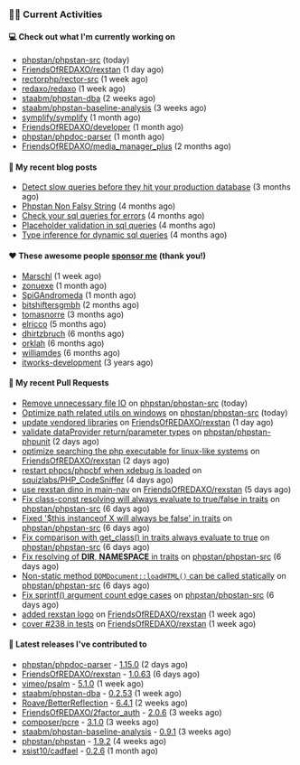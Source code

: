 ### 👨‍💻 Current Activities


#### 💻 Check out what I'm currently working on

- [phpstan/phpstan-src](https://github.com/phpstan/phpstan-src) (today)
- [FriendsOfREDAXO/rexstan](https://github.com/FriendsOfREDAXO/rexstan) (1 day ago)
- [rectorphp/rector-src](https://github.com/rectorphp/rector-src) (1 week ago)
- [redaxo/redaxo](https://github.com/redaxo/redaxo) (1 week ago)
- [staabm/phpstan-dba](https://github.com/staabm/phpstan-dba) (2 weeks ago)
- [staabm/phpstan-baseline-analysis](https://github.com/staabm/phpstan-baseline-analysis) (3 weeks ago)
- [symplify/symplify](https://github.com/symplify/symplify) (1 month ago)
- [FriendsOfREDAXO/developer](https://github.com/FriendsOfREDAXO/developer) (1 month ago)
- [phpstan/phpdoc-parser](https://github.com/phpstan/phpdoc-parser) (1 month ago)
- [FriendsOfREDAXO/media_manager_plus](https://github.com/FriendsOfREDAXO/media_manager_plus) (2 months ago)


#### 📜 My recent blog posts

- [Detect slow queries before they hit your production database](https://staabm.github.io/2022/08/16/phpstan-dba-query-plan-analysis.html) (3 months ago)
- [Phpstan Non Falsy String](https://staabm.github.io/2022/08/11/phpstan-non-falsy-string.html) (4 months ago)
- [Check your sql queries for errors](https://staabm.github.io/2022/08/05/phpstan-dba-syntax-error-detection.html) (4 months ago)
- [Placeholder validation in sql queries](https://staabm.github.io/2022/07/30/phpstan-dba-placeholder-validation.html) (4 months ago)
- [Type inference for dynamic sql queries](https://staabm.github.io/2022/07/23/phpstan-dba-inference-placeholder.html) (4 months ago)


#### ❤️ These awesome people [sponsor me](https://github.com/sponsors/staabm) (thank you!)

- [Marschl](https://github.com/Marschl) (1 week ago)
- [zonuexe](https://github.com/zonuexe) (1 month ago)
- [SpiGAndromeda](https://github.com/SpiGAndromeda) (1 month ago)
- [bitshiftersgmbh](https://github.com/bitshiftersgmbh) (2 months ago)
- [tomasnorre](https://github.com/tomasnorre) (3 months ago)
- [elricco](https://github.com/elricco) (5 months ago)
- [dhirtzbruch](https://github.com/dhirtzbruch) (6 months ago)
- [orklah](https://github.com/orklah) (6 months ago)
- [williamdes](https://github.com/williamdes) (6 months ago)
- [itworks-development](https://github.com/itworks-development) (3 years ago)


#### 🔨 My recent Pull Requests

- [Remove unnecessary file IO](https://github.com/phpstan/phpstan-src/pull/2069) on [phpstan/phpstan-src](https://github.com/phpstan/phpstan-src) (today)
- [Optimize path related utils on windows](https://github.com/phpstan/phpstan-src/pull/2068) on [phpstan/phpstan-src](https://github.com/phpstan/phpstan-src) (today)
- [update vendored libraries](https://github.com/FriendsOfREDAXO/rexstan/pull/254) on [FriendsOfREDAXO/rexstan](https://github.com/FriendsOfREDAXO/rexstan) (1 day ago)
- [validate dataProvider return/parameter types](https://github.com/phpstan/phpstan-phpunit/pull/152) on [phpstan/phpstan-phpunit](https://github.com/phpstan/phpstan-phpunit) (2 days ago)
- [optimize searching the php executable for linux-like systems](https://github.com/FriendsOfREDAXO/rexstan/pull/251) on [FriendsOfREDAXO/rexstan](https://github.com/FriendsOfREDAXO/rexstan) (2 days ago)
- [restart phpcs/phpcbf when xdebug is loaded](https://github.com/squizlabs/PHP_CodeSniffer/pull/3724) on [squizlabs/PHP_CodeSniffer](https://github.com/squizlabs/PHP_CodeSniffer) (4 days ago)
- [use rexstan dino in main-nav](https://github.com/FriendsOfREDAXO/rexstan/pull/247) on [FriendsOfREDAXO/rexstan](https://github.com/FriendsOfREDAXO/rexstan) (5 days ago)
- [Fix class-const resolving will always evaluate to true/false in traits](https://github.com/phpstan/phpstan-src/pull/2046) on [phpstan/phpstan-src](https://github.com/phpstan/phpstan-src) (6 days ago)
- [Fixed &#39;$this instanceof X will always be false&#39; in traits](https://github.com/phpstan/phpstan-src/pull/2045) on [phpstan/phpstan-src](https://github.com/phpstan/phpstan-src) (6 days ago)
- [Fix comparison with get_class() in traits always evaluate to true](https://github.com/phpstan/phpstan-src/pull/2044) on [phpstan/phpstan-src](https://github.com/phpstan/phpstan-src) (6 days ago)
- [Fix resolving of __DIR__, __NAMESPACE__ in traits](https://github.com/phpstan/phpstan-src/pull/2043) on [phpstan/phpstan-src](https://github.com/phpstan/phpstan-src) (6 days ago)
- [Non-static method `DOMDocument::loadHTML()` can be called statically](https://github.com/phpstan/phpstan-src/pull/2042) on [phpstan/phpstan-src](https://github.com/phpstan/phpstan-src) (6 days ago)
- [Fix sprintf() argument count edge cases](https://github.com/phpstan/phpstan-src/pull/2041) on [phpstan/phpstan-src](https://github.com/phpstan/phpstan-src) (6 days ago)
- [added rexstan logo](https://github.com/FriendsOfREDAXO/rexstan/pull/243) on [FriendsOfREDAXO/rexstan](https://github.com/FriendsOfREDAXO/rexstan) (1 week ago)
- [cover #238 in tests](https://github.com/FriendsOfREDAXO/rexstan/pull/242) on [FriendsOfREDAXO/rexstan](https://github.com/FriendsOfREDAXO/rexstan) (1 week ago)


#### 🔭 Latest releases I've contributed to

- [phpstan/phpdoc-parser](https://github.com/phpstan/phpdoc-parser) - [1.15.0](https://github.com/phpstan/phpdoc-parser/releases/tag/1.15.0) (2 days ago)
- [FriendsOfREDAXO/rexstan](https://github.com/FriendsOfREDAXO/rexstan) - [1.0.63](https://github.com/FriendsOfREDAXO/rexstan/releases/tag/1.0.63) (6 days ago)
- [vimeo/psalm](https://github.com/vimeo/psalm) - [5.1.0](https://github.com/vimeo/psalm/releases/tag/5.1.0) (1 week ago)
- [staabm/phpstan-dba](https://github.com/staabm/phpstan-dba) - [0.2.53](https://github.com/staabm/phpstan-dba/releases/tag/0.2.53) (1 week ago)
- [Roave/BetterReflection](https://github.com/Roave/BetterReflection) - [6.4.1](https://github.com/Roave/BetterReflection/releases/tag/6.4.1) (2 weeks ago)
- [FriendsOfREDAXO/2factor_auth](https://github.com/FriendsOfREDAXO/2factor_auth) - [2.0.6](https://github.com/FriendsOfREDAXO/2factor_auth/releases/tag/2.0.6) (3 weeks ago)
- [composer/pcre](https://github.com/composer/pcre) - [3.1.0](https://github.com/composer/pcre/releases/tag/3.1.0) (3 weeks ago)
- [staabm/phpstan-baseline-analysis](https://github.com/staabm/phpstan-baseline-analysis) - [0.9.1](https://github.com/staabm/phpstan-baseline-analysis/releases/tag/0.9.1) (3 weeks ago)
- [phpstan/phpstan](https://github.com/phpstan/phpstan) - [1.9.2](https://github.com/phpstan/phpstan/releases/tag/1.9.2) (4 weeks ago)
- [xsist10/cadfael](https://github.com/xsist10/cadfael) - [0.2.6](https://github.com/xsist10/cadfael/releases/tag/0.2.6) (1 month ago)
